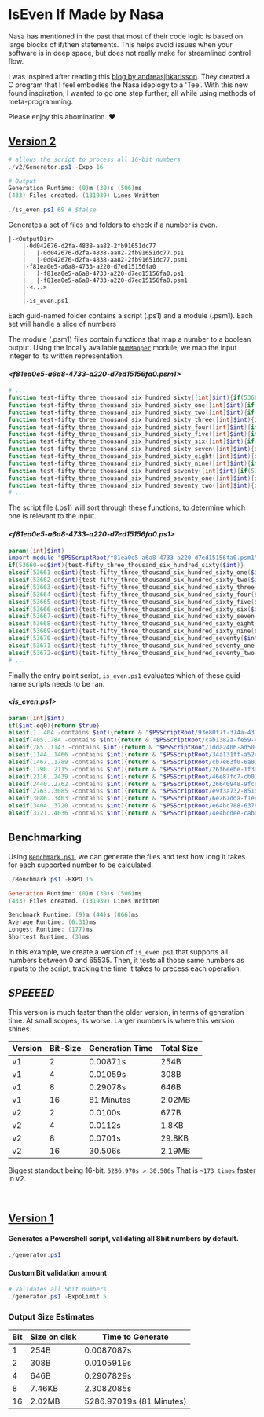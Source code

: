 # IsEven If Made by Nasa
Nasa has mentioned in the past that most of their code logic is based on large blocks of if/then statements. This helps avoid issues when your software is in deep space, but does not really make for streamlined control flow.

I was inspired after reading this [blog by andreasjhkarlsson](https://andreasjhkarlsson.github.io//jekyll/update/2023/12/27/4-billion-if-statements.html). They created a C program that I feel embodies the Nasa ideology to a 'Tee'. With this new found inspiration, I wanted to go one step further; all while using methods of meta-programming.

Please enjoy this abomination. ❤️

## [Version 2](./v2/)

```powershell
# allows the script to process all 16-bit numbers
./v2/Generator.ps1 -Expo 16 

# Output
Generation Runtime: (0)m (30)s (506)ms
(433) Files created. (131939) Lines Written
```
```powershell
./is_even.ps1 69 # $false
```

Generates a set of files and folders to check if a number is even.
```directory
|-<OutputDir>
    |-0d042676-d2fa-4838-aa82-2fb91651dc77
    |   |-0d042676-d2fa-4838-aa82-2fb91651dc77.ps1
    |   |-0d042676-d2fa-4838-aa82-2fb91651dc77.psm1
    |-f81ea0e5-a6a8-4733-a220-d7ed15156fa0
    |   |-f81ea0e5-a6a8-4733-a220-d7ed15156fa0.ps1
    |   |-f81ea0e5-a6a8-4733-a220-d7ed15156fa0.psm1
    |-<...>
    |
    |-is_even.ps1
```

Each guid-named folder contains a script (.ps1) and a module (.psm1).
Each set will handle a slice of numbers

The module (.psm1) files contain functions that map a number to a boolean output. Using the locally available [`NumMapper`](v2/NumMapper/README.md) module, we map the input integer to its written representation.

#### *<f81ea0e5-a6a8-4733-a220-d7ed15156fa0.psm1>*
```powershell
# ...
function test-fifty_three_thousand_six_hundred_sixty([int]$int){if(53660-eq$int){return $True}}
function test-fifty_three_thousand_six_hundred_sixty_one([int]$int){if(53661-eq$int){return $False}}
function test-fifty_three_thousand_six_hundred_sixty_two([int]$int){if(53662-eq$int){return $True}}
function test-fifty_three_thousand_six_hundred_sixty_three([int]$int){if(53663-eq$int){return $False}}
function test-fifty_three_thousand_six_hundred_sixty_four([int]$int){if(53664-eq$int){return $True}}
function test-fifty_three_thousand_six_hundred_sixty_five([int]$int){if(53665-eq$int){return $False}}
function test-fifty_three_thousand_six_hundred_sixty_six([int]$int){if(53666-eq$int){return $True}}
function test-fifty_three_thousand_six_hundred_sixty_seven([int]$int){if(53667-eq$int){return $False}}
function test-fifty_three_thousand_six_hundred_sixty_eight([int]$int){if(53668-eq$int){return $True}}
function test-fifty_three_thousand_six_hundred_sixty_nine([int]$int){if(53669-eq$int){return $False}}
function test-fifty_three_thousand_six_hundred_seventy([int]$int){if(53670-eq$int){return $True}}
function test-fifty_three_thousand_six_hundred_seventy_one([int]$int){if(53671-eq$int){return $False}}
function test-fifty_three_thousand_six_hundred_seventy_two([int]$int){if(53672-eq$int){return $True}}
# ...
```

The script file (.ps1) will sort through these functions, to determine which one is relevant to the input.

#### *<f81ea0e5-a6a8-4733-a220-d7ed15156fa0.ps1>*
```Powershell
param([int]$int)
import-module "$PSScriptRoot/f81ea0e5-a6a8-4733-a220-d7ed15156fa0.psm1"
if(53660-eq$int){test-fifty_three_thousand_six_hundred_sixty($int)}
elseif(53661-eq$int){test-fifty_three_thousand_six_hundred_sixty_one($int)}
elseif(53662-eq$int){test-fifty_three_thousand_six_hundred_sixty_two($int)}
elseif(53663-eq$int){test-fifty_three_thousand_six_hundred_sixty_three($int)}
elseif(53664-eq$int){test-fifty_three_thousand_six_hundred_sixty_four($int)}
elseif(53665-eq$int){test-fifty_three_thousand_six_hundred_sixty_five($int)}
elseif(53666-eq$int){test-fifty_three_thousand_six_hundred_sixty_six($int)}
elseif(53667-eq$int){test-fifty_three_thousand_six_hundred_sixty_seven($int)}
elseif(53668-eq$int){test-fifty_three_thousand_six_hundred_sixty_eight($int)}
elseif(53669-eq$int){test-fifty_three_thousand_six_hundred_sixty_nine($int)}
elseif(53670-eq$int){test-fifty_three_thousand_six_hundred_seventy($int)}
elseif(53671-eq$int){test-fifty_three_thousand_six_hundred_seventy_one($int)}
elseif(53672-eq$int){test-fifty_three_thousand_six_hundred_seventy_two($int)}
# ...
```

Finally the entry point script, `is_even.ps1` evaluates which of these guid-name scripts needs to be ran.

#### *<is_even.ps1>*
```powershell
param([int]$int)
if($int-eq0){return $true}
elseif(1..404 -contains $int){return & "$PSScriptRoot/93e80f7f-374a-4370-a670-d0152ddb72be/93e80f7f-374a-4370-a670-d0152ddb72be.ps1" $int}
elseif(405..784 -contains $int){return & "$PSScriptRoot/cab1382a-fe59-428b-bb41-74b267723dc5/cab1382a-fe59-428b-bb41-74b267723dc5.ps1" $int}
elseif(785..1143 -contains $int){return & "$PSScriptRoot/1dda2406-ad50-4bba-b545-55230acd03cf/1dda2406-ad50-4bba-b545-55230acd03cf.ps1" $int}
elseif(1144..1466 -contains $int){return & "$PSScriptRoot/34a131ff-a524-4b96-bb58-2274ea35a5f2/34a131ff-a524-4b96-bb58-2274ea35a5f2.ps1" $int}
elseif(1467..1789 -contains $int){return & "$PSScriptRoot/cb7e63f0-6a03-4218-9d8f-44a95541397e/cb7e63f0-6a03-4218-9d8f-44a95541397e.ps1" $int}
elseif(1790..2115 -contains $int){return & "$PSScriptRoot/26f6eebe-1f3a-447f-996a-7e72dbc3cc0b/26f6eebe-1f3a-447f-996a-7e72dbc3cc0b.ps1" $int}
elseif(2116..2439 -contains $int){return & "$PSScriptRoot/46e87fc7-cb07-43be-9732-94707c272cd3/46e87fc7-cb07-43be-9732-94707c272cd3.ps1" $int}
elseif(2440..2762 -contains $int){return & "$PSScriptRoot/26640948-9fce-48cd-88b7-cecc5f0f92bb/26640948-9fce-48cd-88b7-cecc5f0f92bb.ps1" $int}
elseif(2763..3085 -contains $int){return & "$PSScriptRoot/e9f3a732-851d-4c12-bda9-070f4dfa7ea5/e9f3a732-851d-4c12-bda9-070f4dfa7ea5.ps1" $int}
elseif(3086..3403 -contains $int){return & "$PSScriptRoot/6e267dda-f1e4-4220-8d59-86a25692f61a/6e267dda-f1e4-4220-8d59-86a25692f61a.ps1" $int}
elseif(3404..3720 -contains $int){return & "$PSScriptRoot/e64bc788-6378-4814-81ce-d9292cc93b22/e64bc788-6378-4814-81ce-d9292cc93b22.ps1" $int}
elseif(3721..4036 -contains $int){return & "$PSScriptRoot/4e4bcdee-cab0-4f7e-8500-7af53871c118/4e4bcdee-cab0-4f7e-8500-7af53871c118.ps1" $int}
```

## Benchmarking
Using [`Benchmark.ps1`](Benchmark.ps1), we can generate the files and test how long it takes for each supported number to be calculated.

```powershell
./Benchmark.ps1 -EXPO 16

Generation Runtime: (0)m (30)s (506)ms
(433) Files created. (131939) Lines Written

Benchmark Runtime: (9)m (44)s (866)ms
Average Runtime: (6.31)ms
Longest Runtime: (177)ms
Shortest Runtime: (3)ms
```

In this example, we create a version of `is_even.ps1` that supports all numbers between 0 and 65535. Then, it tests all those same numbers as inputs to the script; tracking the time it takes to precess each operation.

## *SPEEEED*
This version is much faster than the older version, in terms of generation time. At small scopes, its worse. Larger numbers is where this version shines.

| Version | Bit-Size | Generation Time | Total Size |
| ------- | -------- | --------------- | ---------- |
| v1      | 2        | 0.00871s        | 254B       |
| v1      | 4        | 0.01059s        | 308B       |
| v1      | 8        | 0.29078s        | 646B       |
| v1      | 16       | 81 Minutes      | 2.02MB     |
| v2      | 2        | 0.0100s         | 677B       |
| v2      | 4        | 0.0112s         | 1.8KB      |
| v2      | 8        | 0.0701s         | 29.8KB     |
| v2      | 16       | 30.506s         | 2.19MB     |

Biggest standout being 16-bit.
`5286.970s > 30.506s` That is `~173 times` faster in v2.

<br>

## [Version 1](./v1/)
#### Generates a Powershell script, validating all 8bit numbers by default. 

```Powershell
./generator.ps1
```

#### Custom Bit validation amount
```Powershell
# Validates all 5bit numbers.
./generator.ps1 -ExpoLimit 5
```

### Output Size Estimates
| Bit | Size on disk | Time to Generate         |
| --- | ------------ | ------------------------ |
| 1   | 254B         | 0.0087087s               |
| 2   | 308B         | 0.0105919s               |
| 4   | 646B         | 0.2907829s               |
| 8   | 7.46KB       | 2.3082085s               |
| 16  | 2.02MB       | 5286.97019s (81 Minutes) |